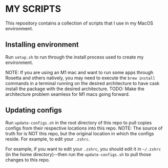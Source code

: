 # MY SCRIPTS

This repository contains a collection of scripts that I use in my MacOS environment.

## Installing environment

Run `setup.sh` to run through the install process used to create my environment.

NOTE: If you are using an M1 mac and want to run some apps through Rosetta and others natively, you may need to execute
the `brew install` commands in a terminal running on the desired architecture to have cask install the package with the desired architecture.
TODO: Make the architecture problem seamless for M1 macs going forward.

## Updating configs

Run `update-configs.sh` in the root directory of this repo to pull copies configs from their respective locations into this repo.  NOTE: The source of truth for is NOT this repo, but the original location in which the configs reside. For example, to edit your `.zshrc`.

For example, if you want to edit your `.zshrc`, you should edit it in `~/.zshrc` (in the home directory)--then run the `update-configs.sh` to pull those changes to this repo.


